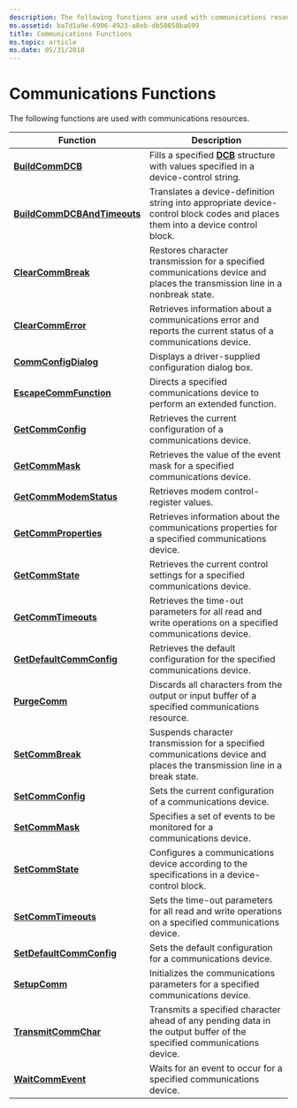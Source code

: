 ```yaml
---
description: The following functions are used with communications resources.
ms.assetid: ba7d1a9e-6906-4923-a8eb-db58050ba699
title: Communications Functions
ms.topic: article
ms.date: 05/31/2018
---
```


# Communications Functions

The following functions are used with communications resources.



| Function                                                   | Description                                                                                                                    |
|------------------------------------------------------------|--------------------------------------------------------------------------------------------------------------------------------|
| [**BuildCommDCB**](/windows/desktop/api/Winbase/nf-winbase-buildcommdcba)                       | Fills a specified [**DCB**](/windows/desktop/api/Winbase/ns-winbase-dcb) structure with values specified in a device-control string.                           |
| [**BuildCommDCBAndTimeouts**](/windows/desktop/api/Winbase/nf-winbase-buildcommdcbandtimeoutsa) | Translates a device-definition string into appropriate device-control block codes and places them into a device control block. |
| [**ClearCommBreak**](/windows/desktop/api/Winbase/nf-winbase-clearcommbreak)                   | Restores character transmission for a specified communications device and places the transmission line in a nonbreak state.    |
| [**ClearCommError**](/windows/desktop/api/Winbase/nf-winbase-clearcommerror)                   | Retrieves information about a communications error and reports the current status of a communications device.                  |
| [**CommConfigDialog**](/windows/desktop/api/Winbase/nf-winbase-commconfigdialoga)               | Displays a driver-supplied configuration dialog box.                                                                           |
| [**EscapeCommFunction**](/windows/desktop/api/Winbase/nf-winbase-escapecommfunction)           | Directs a specified communications device to perform an extended function.                                                     |
| [**GetCommConfig**](/windows/desktop/api/Winbase/nf-winbase-getcommconfig)                     | Retrieves the current configuration of a communications device.                                                                |
| [**GetCommMask**](/windows/desktop/api/Winbase/nf-winbase-getcommmask)                         | Retrieves the value of the event mask for a specified communications device.                                                   |
| [**GetCommModemStatus**](/windows/desktop/api/Winbase/nf-winbase-getcommmodemstatus)           | Retrieves modem control-register values.                                                                                       |
| [**GetCommProperties**](/windows/desktop/api/Winbase/nf-winbase-getcommproperties)             | Retrieves information about the communications properties for a specified communications device.                               |
| [**GetCommState**](/windows/desktop/api/Winbase/nf-winbase-getcommstate)                       | Retrieves the current control settings for a specified communications device.                                                  |
| [**GetCommTimeouts**](/windows/desktop/api/Winbase/nf-winbase-getcommtimeouts)                 | Retrieves the time-out parameters for all read and write operations on a specified communications device.                      |
| [**GetDefaultCommConfig**](/windows/desktop/api/Winbase/nf-winbase-getdefaultcommconfiga)       | Retrieves the default configuration for the specified communications device.                                                   |
| [**PurgeComm**](/windows/desktop/api/Winbase/nf-winbase-purgecomm)                             | Discards all characters from the output or input buffer of a specified communications resource.                                |
| [**SetCommBreak**](/windows/desktop/api/Winbase/nf-winbase-setcommbreak)                       | Suspends character transmission for a specified communications device and places the transmission line in a break state.       |
| [**SetCommConfig**](/windows/desktop/api/Winbase/nf-winbase-setcommconfig)                     | Sets the current configuration of a communications device.                                                                     |
| [**SetCommMask**](/windows/desktop/api/Winbase/nf-winbase-setcommmask)                         | Specifies a set of events to be monitored for a communications device.                                                         |
| [**SetCommState**](/windows/desktop/api/Winbase/nf-winbase-setcommstate)                       | Configures a communications device according to the specifications in a device-control block.                                  |
| [**SetCommTimeouts**](/windows/desktop/api/Winbase/nf-winbase-setcommtimeouts)                 | Sets the time-out parameters for all read and write operations on a specified communications device.                           |
| [**SetDefaultCommConfig**](/windows/desktop/api/Winbase/nf-winbase-setdefaultcommconfiga)       | Sets the default configuration for a communications device.                                                                    |
| [**SetupComm**](/windows/desktop/api/Winbase/nf-winbase-setupcomm)                             | Initializes the communications parameters for a specified communications device.                                               |
| [**TransmitCommChar**](/windows/desktop/api/Winbase/nf-winbase-transmitcommchar)               | Transmits a specified character ahead of any pending data in the output buffer of the specified communications device.         |
| [**WaitCommEvent**](/windows/desktop/api/Winbase/nf-winbase-waitcommevent)                     | Waits for an event to occur for a specified communications device.                                                             |



 

 

 



